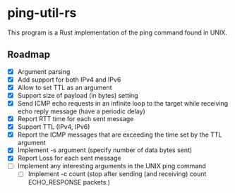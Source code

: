 # ping-util-rs

This program is a Rust implementation of the ping command found in UNIX.

## Roadmap

- [x] Argument parsing
- [x] Add support for both IPv4 and IPv6
- [x] Allow to set TTL as an argument
- [x] Support size of payload (in bytes) setting 
- [x] Send ICMP echo requests in an infinite loop to the target while receiving echo reply message (have a periodic delay)
- [x] Report RTT time for each sent message
- [x] Support TTL (IPv4, IPv6)
- [x] Report the ICMP messages that are exceeding the time set by the TTL argument
- [x] Implement -s argument (specify number of data bytes sent)
- [x] Report Loss for each sent message
- [ ] Implement any interesting arguments in the UNIX ping command
    - [ ] Implement -c count (stop after sending (and receiving) count ECHO_RESPONSE packets.)
